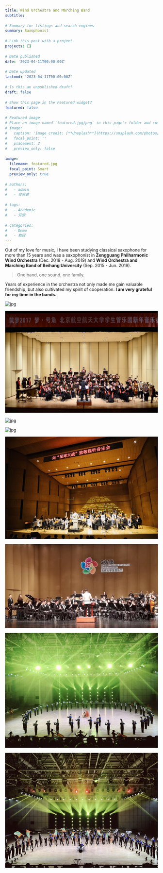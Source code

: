 ```yaml
---
title: Wind Orchestra and Marching Band
subtitle: 

# Summary for listings and search engines
summary: Saxophonist

# Link this post with a project
projects: []

# Date published
date: '2023-04-11T00:00:00Z'

# Date updated
lastmod: '2023-04-11T00:00:00Z'

# Is this an unpublished draft?
draft: false

# Show this page in the Featured widget?
featured: false

# Featured image
# Place an image named `featured.jpg/png` in this page's folder and customize its options here.
# image:
#   caption: 'Image credit: [**Unsplash**](https://unsplash.com/photos/CpkOjOcXdUY)'
#   focal_point: ''
#   placement: 2
#   preview_only: false

image:
  filename: featured.jpg
  focal_point: Smart
  preview_only: true

# authors:
#   - admin
#   - 吳恩達

# tags:
#   - Academic
#   - 开源

# categories:
#   - Demo
#   - 教程
---
```


Out of my love for music, I have been studying classical saxophone for more than 15 years and was a saxophonist in **Zengguang Philharmonic Wind Orchestra** (Dec. 2018 - Aug. 2019) and **Wind Orchestra and Marching Band of Beihang University** (Sep. 2015 - Jun. 2019). 

> One band, one sound, one family. 

Years of experience in the orchestra not only made me gain valuable friendship, but also cultivated my spirit of cooperation. **I am very grateful for my time in the bands.**

![jpg](wind1.jpg)

![jpg](1.jpg)

![jpg](wind2.jpg)

![jpg](wind3.jpg)

![jpg](wind4.jpg)

![jpg](wind5.jpg)

![jpg](wind6.jpg)

![jpg](wind7.jpg)